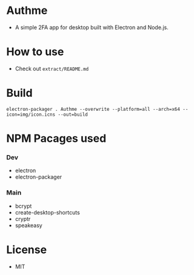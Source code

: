 # Authme

-   A simple 2FA app for desktop built with Electron and Node.js.

# How to use

-   Check out `extract/README.md`

# Build

`electron-packager . Authme --overwrite --platform=all --arch=x64 --icon=img/icon.icns --out=build`

# NPM Pacages used

### Dev

-   electron
-   electron-packager

### Main

-   bcrypt
-   create-desktop-shortcuts
-   cryptr
-   speakeasy

# License

-   MIT
